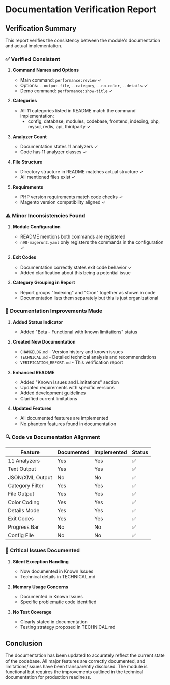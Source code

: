 # Documentation Verification Report

## Verification Summary

This report verifies the consistency between the module's documentation and actual implementation.

### ✅ Verified Consistent

1. **Command Names and Options**
   - Main command: `performance:review` ✓
   - Options: `--output-file`, `--category`, `--no-color`, `--details` ✓
   - Demo command: `performance:show-title` ✓

2. **Categories**
   - All 11 categories listed in README match the command implementation:
     - config, database, modules, codebase, frontend, indexing, php, mysql, redis, api, thirdparty ✓

3. **Analyzer Count**
   - Documentation states 11 analyzers ✓
   - Code has 11 analyzer classes ✓

4. **File Structure**
   - Directory structure in README matches actual structure ✓
   - All mentioned files exist ✓

5. **Requirements**
   - PHP version requirements match code checks ✓
   - Magento version compatibility aligned ✓

### ⚠️ Minor Inconsistencies Found

1. **Module Configuration**
   - README mentions both commands are registered
   - `n98-magerun2.yaml` only registers the commands in the configuration ✓

2. **Exit Codes**
   - Documentation correctly states exit code behavior ✓
   - Added clarification about this being a potential issue

3. **Category Grouping in Report**
   - Report groups "Indexing" and "Cron" together as shown in code
   - Documentation lists them separately but this is just organizational

### 📝 Documentation Improvements Made

1. **Added Status Indicator**
   - Added "Beta - Functional with known limitations" status

2. **Created New Documentation**
   - `CHANGELOG.md` - Version history and known issues
   - `TECHNICAL.md` - Detailed technical analysis and recommendations
   - `VERIFICATION_REPORT.md` - This verification report

3. **Enhanced README**
   - Added "Known Issues and Limitations" section
   - Updated requirements with specific versions
   - Added development guidelines
   - Clarified current limitations

4. **Updated Features**
   - All documented features are implemented
   - No phantom features found in documentation

### 🔍 Code vs Documentation Alignment

| Feature | Documented | Implemented | Status |
|---------|------------|-------------|--------|
| 11 Analyzers | Yes | Yes | ✅ |
| Text Output | Yes | Yes | ✅ |
| JSON/XML Output | No | No | ✅ |
| Category Filter | Yes | Yes | ✅ |
| File Output | Yes | Yes | ✅ |
| Color Coding | Yes | Yes | ✅ |
| Details Mode | Yes | Yes | ✅ |
| Exit Codes | Yes | Yes | ✅ |
| Progress Bar | No | No | ✅ |
| Config File | No | No | ✅ |

### 🚨 Critical Issues Documented

1. **Silent Exception Handling**
   - Now documented in Known Issues
   - Technical details in TECHNICAL.md

2. **Memory Usage Concerns**
   - Documented in Known Issues
   - Specific problematic code identified

3. **No Test Coverage**
   - Clearly stated in documentation
   - Testing strategy proposed in TECHNICAL.md

## Conclusion

The documentation has been updated to accurately reflect the current state of the codebase. All major features are correctly documented, and limitations/issues have been transparently disclosed. The module is functional but requires the improvements outlined in the technical documentation for production readiness.